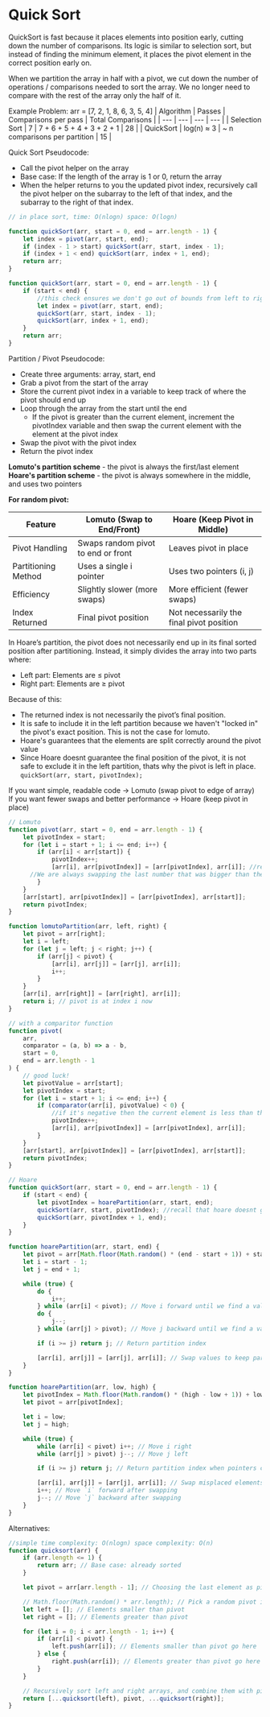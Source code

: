 # Quick Sort

QuickSort is fast because it places elements into position early, cutting down the number of comparisons. Its logic is similar to selection sort, but instead of finding the minimum element, it places the pivot element in the correct position early on.

When we partition the array in half with a pivot, we cut down the number of operations / comparisons needed to sort the array. We no longer need to compare with the rest of the array only the half of it.

Example Problem: arr = [7, 2, 1, 8, 6, 3, 5, 4]
| Algorithm | Passes | Comparisons per pass | Total Comparisons |
| --- | --- | --- | --- |
| Selection Sort | 7 | 7 + 6 + 5 + 4 + 3 + 2 + 1 | 28 |
| QuickSort | log(n) ≈ 3 | ~ n comparisons per partition | 15 |

Quick Sort Pseudocode:

- Call the pivot helper on the array
- Base case: If the length of the array is 1 or 0, return the array
- When the helper returns to you the updated pivot index, recursively call the pivot helper on the subarray to the left of that index, and the subarray to the right of that index.

```js
// in place sort, time: O(nlogn) space: O(logn)

function quickSort(arr, start = 0, end = arr.length - 1) {
	let index = pivot(arr, start, end);
	if (index - 1 > start) quickSort(arr, start, index - 1);
	if (index + 1 < end) quickSort(arr, index + 1, end);
	return arr;
}

function quickSort(arr, start = 0, end = arr.length - 1) {
	if (start < end) {
		//this check ensures we don't go out of bounds from left to right for each partition
		let index = pivot(arr, start, end);
		quickSort(arr, start, index - 1);
		quickSort(arr, index + 1, end);
	}
	return arr;
}
```

Partition / Pivot Pseudocode:

- Create three arguments: array, start, end
- Grab a pivot from the start of the array
- Store the current pivot index in a variable to keep track of where the pivot should end up
- Loop through the array from the start until the end
  - If the pivot is greater than the current element, increment the pivotIndex variable and then swap the current element with the element at the pivot index
- Swap the pivot with the pivot index
- Return the pivot index

**Lomuto's partition scheme** - the pivot is always the first/last element  
**Hoare's partition scheme** - the pivot is always somewhere in the middle, and uses two pointers

**For random pivot:**

| Feature             | Lomuto (Swap to End/Front)         | Hoare (Keep Pivot in Middle)             |
| ------------------- | ---------------------------------- | ---------------------------------------- |
| Pivot Handling      | Swaps random pivot to end or front | Leaves pivot in place                    |
| Partitioning Method | Uses a single i pointer            | Uses two pointers (i, j)                 |
| Efficiency          | Slightly slower (more swaps)       | More efficient (fewer swaps)             |
| Index Returned      | Final pivot position               | Not necessarily the final pivot position |

In Hoare’s partition, the pivot does not necessarily end up in its final sorted position after partitioning. Instead, it simply divides the array into two parts where:

- Left part: Elements are ≤ pivot
- Right part: Elements are ≥ pivot

Because of this:

- The returned index is not necessarily the pivot’s final position.
- It is safe to include it in the left partition because we haven't "locked in" the pivot's exact position. This is not the case for lomuto.
- Hoare's guarantees that the elements are split correctly around the pivot value
- Since Hoare doesnt guarantee the final position of the pivot, it is not safe to exclude it in the left partition, thats why the pivot is left in place. `quickSort(arr, start, pivotIndex);`


If you want simple, readable code → Lomuto (swap pivot to edge of array)  
If you want fewer swaps and better performance → Hoare (keep pivot in place)

```js
// Lomuto
function pivot(arr, start = 0, end = arr.length - 1) {
	let pivotIndex = start;
	for (let i = start + 1; i <= end; i++) {
		if (arr[i] < arr[start]) {
			pivotIndex++;
			[arr[i], arr[pivotIndex]] = [arr[pivotIndex], arr[i]]; //remember we must swap to partition the numbers to be on the left of the pivot and the numbers to be on the right of the pivot. 
      //We are always swapping the last number that was bigger than the pivot with the most recent number that was smaller than the pivot
		}
	}
	[arr[start], arr[pivotIndex]] = [arr[pivotIndex], arr[start]];
	return pivotIndex;
}

function lomutoPartition(arr, left, right) {
    let pivot = arr[right];
    let i = left;
    for (let j = left; j < right; j++) {
        if (arr[j] < pivot) {
            [arr[i], arr[j]] = [arr[j], arr[i]];
            i++;
        }
    }
    [arr[i], arr[right]] = [arr[right], arr[i]];
    return i; // pivot is at index i now
}

// with a comparitor function
function pivot(
	arr,
	comparator = (a, b) => a - b,
	start = 0,
	end = arr.length - 1
) {
	// good luck!
	let pivotValue = arr[start];
	let pivotIndex = start;
	for (let i = start + 1; i <= end; i++) {
		if (comparator(arr[i], pivotValue) < 0) {
			//if it's negative then the current element is less than the pivotValue
			pivotIndex++;
			[arr[i], arr[pivotIndex]] = [arr[pivotIndex], arr[i]];
		}
	}
	[arr[start], arr[pivotIndex]] = [arr[pivotIndex], arr[start]];
	return pivotIndex;
}
```

```js
// Hoare
function quickSort(arr, start = 0, end = arr.length - 1) {
	if (start < end) {
		let pivotIndex = hoarePartition(arr, start, end);
		quickSort(arr, start, pivotIndex); //recall that hoare doesnt guarantee the pivot final position, so pivot is left inside the recursion.
		quickSort(arr, pivotIndex + 1, end);
	}
}

function hoarePartition(arr, start, end) {
	let pivot = arr[Math.floor(Math.random() * (end - start + 1)) + start]; //Math.floor((start + end) / 2)
	let i = start - 1;
	let j = end + 1;

	while (true) {
		do {
			i++;
		} while (arr[i] < pivot); // Move i forward until we find a value ≥ pivot
		do {
			j--;
		} while (arr[j] > pivot); // Move j backward until we find a value ≤ pivot

		if (i >= j) return j; // Return partition index

		[arr[i], arr[j]] = [arr[j], arr[i]]; // Swap values to keep partition correct (in this case less than pivot on left, greater than pivot on right)
	}
}

function hoarePartition(arr, low, high) {
	let pivotIndex = Math.floor(Math.random() * (high - low + 1)) + low; //adding the low offsets the random number by the low index
	let pivot = arr[pivotIndex];

	let i = low;
	let j = high;

	while (true) {
		while (arr[i] < pivot) i++; // Move i right
		while (arr[j] > pivot) j--; // Move j left

		if (i >= j) return j; // Return partition index when pointers cross

		[arr[i], arr[j]] = [arr[j], arr[i]]; // Swap misplaced elements
		i++; // Move `i` forward after swapping
		j--; // Move `j` backward after swapping
	}
}
```

Alternatives:

```js
//simple time complexity: O(nlogn) space complexity: O(n)
function quicksort(arr) {
	if (arr.length <= 1) {
		return arr; // Base case: already sorted
	}

	let pivot = arr[arr.length - 1]; // Choosing the last element as pivot

	// Math.floor(Math.random() * arr.length); // Pick a random pivot index
	let left = []; // Elements smaller than pivot
	let right = []; // Elements greater than pivot

	for (let i = 0; i < arr.length - 1; i++) {
		if (arr[i] < pivot) {
			left.push(arr[i]); // Elements smaller than pivot go here
		} else {
			right.push(arr[i]); // Elements greater than pivot go here
		}
	}

	// Recursively sort left and right arrays, and combine them with pivot
	return [...quicksort(left), pivot, ...quicksort(right)];
}
```
